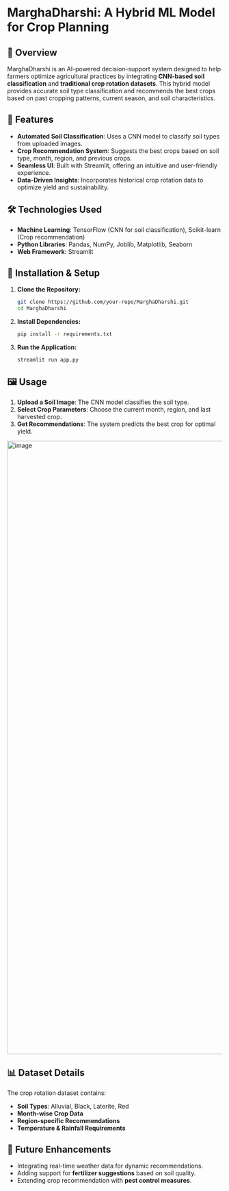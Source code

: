 # MarghaDharshi: A Hybrid ML Model for Crop Planning

## 🌱 Overview

MarghaDharshi is an AI-powered decision-support system designed to help farmers optimize agricultural practices by integrating **CNN-based soil classification** and **traditional crop rotation datasets**. This hybrid model provides accurate soil type classification and recommends the best crops based on past cropping patterns, current season, and soil characteristics.

## 🚀 Features

- **Automated Soil Classification**: Uses a CNN model to classify soil types from uploaded images.
- **Crop Recommendation System**: Suggests the best crops based on soil type, month, region, and previous crops.
- **Seamless UI**: Built with Streamlit, offering an intuitive and user-friendly experience.
- **Data-Driven Insights**: Incorporates historical crop rotation data to optimize yield and sustainability.

## 🛠️ Technologies Used

- **Machine Learning**: TensorFlow (CNN for soil classification), Scikit-learn (Crop recommendation)
- **Python Libraries**: Pandas, NumPy, Joblib, Matplotlib, Seaborn
- **Web Framework**: Streamlit


## 🔧 Installation & Setup

1. **Clone the Repository:**
   ```sh
   git clone https://github.com/your-repo/MarghaDharshi.git
   cd MarghaDharshi
   ```
2. **Install Dependencies:**
   ```sh
   pip install -r requirements.txt
   ```
3. **Run the Application:**
   ```sh
   streamlit run app.py
   ```

## 🖼️ Usage

1. **Upload a Soil Image**: The CNN model classifies the soil type.
2. **Select Crop Parameters**: Choose the current month, region, and last harvested crop.
3. **Get Recommendations**: The system predicts the best crop for optimal yield.

<img width="1430" alt="image" src="https://github.com/user-attachments/assets/cfce3063-75c7-4d8e-be36-d8ad13c35a72" />

## 📊 Dataset Details

The crop rotation dataset contains:

- **Soil Types**: Alluvial, Black, Laterite, Red
- **Month-wise Crop Data**
- **Region-specific Recommendations**
- **Temperature & Rainfall Requirements**

## 🎯 Future Enhancements

- Integrating real-time weather data for dynamic recommendations.
- Adding support for **fertilizer suggestions** based on soil quality.
- Extending crop recommendation with **pest control measures**.

